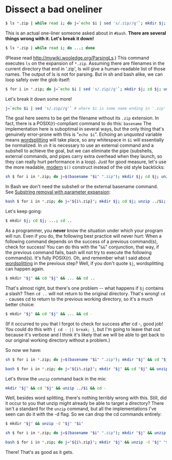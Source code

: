 # Dissect a bad oneliner

``` bash
$ ls *.zip | while read i; do j=`echo $i | sed 's/.zip//g'`; mkdir $j; cd $j; unzip ../$i; cd ..; done
```

This is an actual one-liner someone asked about in `#bash`. **There are
several things wrong with it. Let's break it down!**

``` bash
$ ls *.zip | while read i; do ...; done
```

(Please read <http://mywiki.wooledge.org/ParsingLs>.) This command
executes `ls` on the expansion of `*.zip`. Assuming there are filenames
in the current directory that end in \'.zip\', ls will give a
human-readable list of those names. The output of ls is not for parsing.
But in sh and bash alike, we can loop safely over the glob itself:

``` bash
$ for i in *.zip; do j=`echo $i | sed 's/.zip//g'`; mkdir $j; cd $j; unzip ../$i; cd ..; done
```

Let's break it down some more!

``` bash
j=`echo $i | sed 's/.zip//g'` # where $i is some name ending in '.zip'
```

The goal here seems to be get the filename without its `.zip` extension.
In fact, there is a POSIX(r)-compliant command to do this: `basename`
The implementation here is suboptimal in several ways, but the only
thing that's genuinely error-prone with this is \"`echo $i`\". Echoing
an *unquoted* variable means
[wordsplitting](../syntax/expansion/wordsplit.md) will take place, so any
whitespace in `$i` will essentially be normalized. In `sh` it is
necessary to use an external command and a subshell to achieve the goal,
but we can eliminate the pipe (subshells, external commands, and pipes
carry extra overhead when they launch, so they can really hurt
performance in a loop). Just for good measure, let's use the more
readable, [modern](../syntax/expansion/cmdsubst.md) `$()` construct instead
of the old style backticks:

``` bash
sh $ for i in *.zip; do j=$(basename "$i" ".zip"); mkdir $j; cd $j; unzip ../$i; cd ..; done
```

In Bash we don't need the subshell or the external basename command.
See [Substring removal with parameter
expansion](../syntax/pe.md#substring_removal):

``` bash
bash $ for i in *.zip; do j="${i%.zip}"; mkdir $j; cd $j; unzip ../$i; cd ..; done
```

Let's keep going:

``` bash
$ mkdir $j; cd $j; ...; cd ..
```

As a programmer, you **never** know the situation under which your
program will run. Even if you do, the following best practice will never
hurt: When a following command depends on the success of a previous
command(s), check for success! You can do this with the \"`&&`\"
conjunction, that way, if the previous command fails, bash will not try
to execute the following command(s). It's fully POSIX(r). Oh, and
remember what I said about [wordsplitting](../syntax/expansion/wordsplit.md)
in the previous step? Well, if you don't quote `$j`, wordsplitting can
happen again.

``` bash
$ mkdir "$j" && cd "$j" && ... && cd ..
```

That's almost right, but there's one problem -- what happens if `$j`
contains a slash? Then `cd ..` will not return to the original
directory. That's wrong! `cd -` causes cd to return to the previous
working directory, so it's a much better choice:

``` bash
$ mkdir "$j" && cd "$j" && ... && cd -
```

(If it occurred to you that I forgot to check for success after cd -,
good job! You could do this with `{ cd - || break; }`, but I\'m going to
leave that out because it's verbose and I think it's likely that we
will be able to get back to our original working directory without a
problem.)

So now we have:

``` bash
sh $ for i in *.zip; do j=$(basename "$i" ".zip"); mkdir "$j" && cd "$j" && unzip ../$i && cd -; done
```

``` bash
bash $ for i in *.zip; do j="${i%.zip}"; mkdir "$j" && cd "$j" && unzip ../$i && cd -; done
```

Let's throw the `unzip` command back in the mix:

``` bash
mkdir "$j" && cd "$j" && unzip ../$i && cd -
```

Well, besides word splitting, there's nothing terribly wrong with this.
Still, did it occur to you that unzip might already be able to target a
directory? There isn't a standard for the `unzip` command, but all the
implementations I\'ve seen can do it with the -d flag. So we can drop
the cd commands entirely:

``` bash
$ mkdir "$j" && unzip -d "$j" "$i"
```

``` bash
sh $ for i in *.zip; do j=$(basename "$i" ".zip"); mkdir "$j" && unzip -d "$j" "$i"; done
```

``` bash
bash $ for i in *.zip; do j="${i%.zip}"; mkdir "$j" && unzip -d "$j" "$i"; done
```

There! That's as good as it gets.
